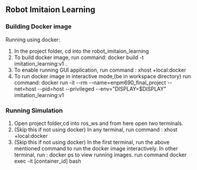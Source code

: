 ## Robot Imitaion Learning


### Building Docker image
Running using docker:

1. In the project folder, cd into the robot_imitaion_learning
2. To build docker image, run command: docker build -t imitation_learning:v1 .
3. To enable running GUI application, run command : xhost +local:docker
4. To run docker image in interactive mode,(be in workspace directory) run command: docker run -it --rm --name=enpm690_final_project --net=host --pid=host --privileged --env="DISPLAY=$DISPLAY" imitation_learning:v1 

### Running Simulation

1. Open project folder,cd into ros_ws and from here open two terminals.
2. (Skip this if not using docker) In any terminal, run command : xhost +local:docker
3. (Skip this if not using docker) In the first terminal, run the above mentioned command to run the docker image interactively. In other terminal, run : docker ps to view running images. run command docker exec -it [container_id] bash 

